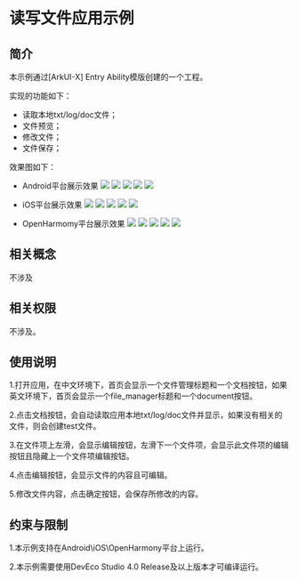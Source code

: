 # 读写文件应用示例
## 简介
本示例通过[ArkUI-X] Entry Ability模版创建的一个工程。

实现的功能如下：
+ 读取本地txt/log/doc文件；
+ 文件预览；
+ 修改文件；
+ 文件保存；

效果图如下：

* Android平台展示效果
  ![](./screenshots/devices/android_index.png)
  ![](./screenshots/devices/android_fileList.png)
  ![](./screenshots/devices/android_edit.png)
  ![](./screenshots/devices/android_editPage.png)
  ![](./screenshots/devices/android_fileList.png)

* iOS平台展示效果
  ![](./screenshots/devices/ios_index.png)
  ![](./screenshots/devices/ios_fileList.png)
  ![](./screenshots/devices/ios_edit.png)
  ![](./screenshots/devices/ios_editPage.png)
  ![](./screenshots/devices/ios_fileList.png)


* OpenHarmomy平台展示效果
  ![](./screenshots/devices/openHarmomy_index.png)
  ![](./screenshots/devices/openHarmomy_fileList.png)
  ![](./screenshots/devices/openHarmomy_edit.png)
  ![](./screenshots/devices/openHarmomy_editPage.png)
  ![](./screenshots/devices/openHarmomy_fileList.png)

## 相关概念

不涉及

## 相关权限

不涉及。

## 使用说明

1.打开应用，在中文环境下，首页会显示一个文件管理标题和一个文档按钮，如果英文环境下，首页会显示一个file_manager标题和一个document按钮。

2.点击文档按钮，会自动读取应用本地txt/log/doc文件并显示，如果没有相关的文件，则会创建test文件。

3.在文件项上左滑，会显示编辑按钮，左滑下一个文件项，会显示此文件项的编辑按钮且隐藏上一个文件项编辑按钮。

4.点击编辑按钮，会显示文件的内容且可编辑。

5.修改文件内容，点击确定按钮，会保存所修改的内容。

## 约束与限制

1.本示例支持在Android\iOS\OpenHarmony平台上运行。

2.本示例需要使用DevEco Studio 4.0 Release及以上版本才可编译运行。